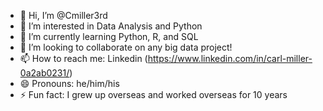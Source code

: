- 👋 Hi, I’m @Cmiller3rd
- 👀 I’m interested in Data Analysis and Python
- 🌱 I’m currently learning Python, R, and SQL
- 💞️ I’m looking to collaborate on any big data project!
- 📫 How to reach me: Linkedin (https://www.linkedin.com/in/carl-miller-0a2ab0231/)
- 😄 Pronouns: he/him/his
- ⚡ Fun fact: I grew up overseas and worked overseas for 10 years

<!---
Cmiller3rd/Cmiller3rd is a ✨ special ✨ repository because its `README.md` (this file) appears on your GitHub profile.
You can click the Preview link to take a look at your changes.
--->
